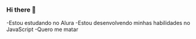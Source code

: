 ### Hi there 👋

-Estou estudando no Alura
-Estou desenvolvendo minhas habilidades no JavaScript
-Quero me matar
